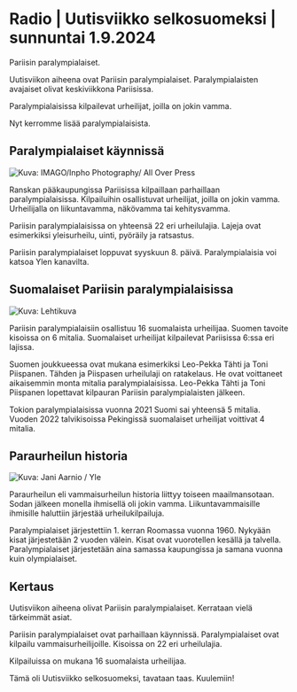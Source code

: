 # Radio \| Uutisviikko selkosuomeksi \| sunnuntai 1.9.2024

Pariisin paralympialaiset.

Uutisviikon aiheena ovat Pariisin paralympialaiset. Paralympialaisten avajaiset olivat keskiviikkona Pariisissa.

Paralympialaisissa kilpailevat urheilijat, joilla on jokin vamma.

Nyt kerromme lisää paralympialaisista.

## Paralympialaiset käynnissä

![Kuva: IMAGO/Inpho Photography/ All Over Press](https://images.cdn.yle.fi/image/upload/c_crop,h_3042,w_5408,x_0,y_506/ar_1.7777777777777777,c_fill,g_faces,h_431,w_767/dpr_1.0/q_auto:eco/f_auto/fl_lossy/v1724767983/39-133953966cddeb3e178e)

Ranskan pääkaupungissa Pariisissa kilpaillaan parhaillaan paralympialaisissa. Kilpailuihin osallistuvat urheilijat, joilla on jokin vamma. Urheilijalla on liikuntavamma, näkövamma tai kehitysvamma.

Pariisin paralympialaisissa on yhteensä 22 eri urheilulajia. Lajeja ovat esimerkiksi yleisurheilu, uinti, pyöräily ja ratsastus.

Pariisin paralympialaiset loppuvat syyskuun 8. päivä. Paralympialaisia voi katsoa Ylen kanavilta.

## Suomalaiset Pariisin paralympialaisissa

![Kuva: Lehtikuva](https://images.cdn.yle.fi/image/upload/c_crop,h_843,w_1500,x_0,y_0/ar_1.7777777777777777,c_fill,g_faces,h_431,w_767/dpr_1.0/q_auto:eco/f_auto/fl_lossy/v1724938039/39-134084566d0772123875)

Pariisin paralympialaisiin osallistuu 16 suomalaista urheilijaa. Suomen tavoite kisoissa on 6 mitalia. Suomalaiset urheilijat kilpailevat Pariisissa 6:ssa eri lajissa.

Suomen joukkueessa ovat mukana esimerkiksi Leo-Pekka Tähti ja Toni Piispanen. Tähden ja Piispasen urheilulaji on ratakelaus. He ovat voittaneet aikaisemmin monta mitalia paralympialaisissa. Leo-Pekka Tähti ja Toni Piispanen lopettavat kilpauran Pariisin paralympialaisten jälkeen.

Tokion paralympialaisissa vuonna 2021 Suomi sai yhteensä 5 mitalia. Vuoden 2022 talvikisoissa Pekingissä suomalaiset urheilijat voittivat 4 mitalia.

## Paraurheilun historia

![Kuva: Jani Aarnio / Yle](https://images.cdn.yle.fi/image/upload/c_crop,h_2965,w_5272,x_0,y_15/ar_1.7777777777777777,c_fill,g_faces,h_431,w_767/dpr_1.0/q_auto:eco/f_auto/fl_lossy/v1697696262/39-11882716530bd7ac2d4f)

Paraurheilun eli vammaisurheilun historia liittyy toiseen maailmansotaan. Sodan jälkeen monella ihmisellä oli jokin vamma. Liikuntavammaisille ihmisille haluttiin järjestää urheilukilpailuja.

Paralympialaiset järjestettiin 1. kerran Roomassa vuonna 1960. Nykyään kisat järjestetään 2 vuoden välein. Kisat ovat vuorotellen kesällä ja talvella. Paralympialaiset järjestetään aina samassa kaupungissa ja samana vuonna kuin olympialaiset.

## Kertaus

Uutisviikon aiheena olivat Pariisin paralympialaiset. Kerrataan vielä tärkeimmät asiat.

Pariisin paralympialaiset ovat parhaillaan käynnissä. Paralympialaiset ovat kilpailu vammaisurheilijoille. Kisoissa on 22 eri urheilulajia.

Kilpailuissa on mukana 16 suomalaista urheilijaa.

Tämä oli Uutisviikko selkosuomeksi, tavataan taas. Kuulemiin!


